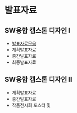 # 발표자료
## SW융합 캡스톤 디자인 I
  - [발표자료모음](https://drive.google.com/drive/folders/1_jPou6GeKCM2skrFcttDccPloWJ65nSH)
  - 계획발표자료
  - 중간발표자료
  - 최종발표자료
  
## SW융합 캡스톤 디자인 II
  - 계획발표자료
  - 중간발표자료
  - 작품전시회 포스터 및 
